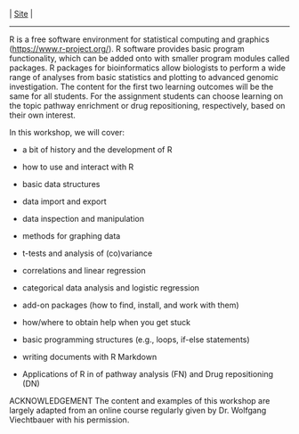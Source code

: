 
|  [Site](https://ehsanpishva.github.io/IntroR-PSY4373/)  |

---

R is a free software environment for statistical computing and graphics (https://www.r-project.org/). R software provides basic program functionality, which can be added onto with smaller program modules called packages. R packages for bioinformatics allow biologists to perform a wide range of analyses from basic statistics and plotting to advanced genomic investigation. The content for the first two learning outcomes will be the same for all students. For the assignment students can choose learning on the topic pathway enrichment or drug repositioning, respectively, based on their own interest.

In this workshop, we will cover:

- a bit of history and the development of R

- how to use and interact with R

- basic data structures

- data import and export

- data inspection and manipulation

- methods for graphing data

- t-tests and analysis of (co)variance

- correlations and linear regression

- categorical data analysis and logistic regression

- add-on packages (how to find, install, and work with them)

- how/where to obtain help when you get stuck

- basic programming structures (e.g., loops, if-else statements)

- writing documents with R Markdown

- Applications of R in of pathway analysis (FN) and Drug repositioning (DN)


ACKNOWLEDGEMENT
The content and examples of this workshop are largely adapted from an online course regularly given by Dr. Wolfgang Viechtbauer with his permission.

